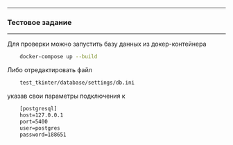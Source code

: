 
______

<H3>
    Тестовое задание
</H3>

---

Для проверки можно запустить базу данных из докер-контейнера

```bash
    docker-compose up --build
```

Либо отредактировать файл

```html
    test_tkinter/database/settings/db.ini
```

указав свои параметры подключения к 

```html
    [postgresql]
    host=127.0.0.1
    port=5400
    user=postgres
    password=188651
```

